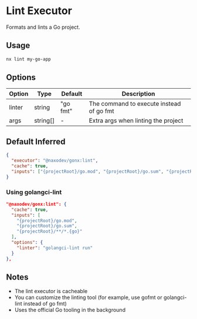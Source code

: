 # Lint Executor

Formats and lints a Go project.

## Usage

```bash
nx lint my-go-app
```

## Options

| Option | Type     | Default  | Description                              |
| ------ | -------- | -------- | ---------------------------------------- |
| linter | string   | "go fmt" | The command to execute instead of go fmt |
| args   | string[] | -        | Extra args when linting the project      |

## Default Inferred

```json
{
  "executor": "@naxodev/gonx:lint",
  "cache": true,
  "inputs": ["{projectRoot}/go.mod", "{projectRoot}/go.sum", "{projectRoot}/**/*.{go}"]
}
```

### Using golangci-lint

```json
"@naxodev/gonx:lint": {
  "cache": true,
  "inputs": [
    "{projectRoot}/go.mod",
    "{projectRoot}/go.sum",
    "{projectRoot}/**/*.{go}"
  ],
  "options": {
    "linter": "golangci-lint run"
  }
},
```

## Notes

- The lint executor is cacheable
- You can customize the linting tool (for example, use gofmt or golangci-lint instead of go fmt)
- Uses the official Go tooling in the background
